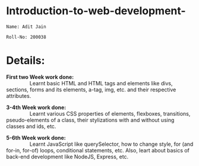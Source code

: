 # Introduction-to-web-development-
```
Name: Adit Jain

Roll-No: 200038
```

# Details:

<b>First two Week work done:</b>
<br>&nbsp;&nbsp;&nbsp;&nbsp;&nbsp;&nbsp;&nbsp;&nbsp;&nbsp;&nbsp;&nbsp;&nbsp;&nbsp;&nbsp;&nbsp;&nbsp;Learnt basic HTML and HTML tags and elements like divs, sections, forms and its elements, a-tag, img, etc. and their respective attributes.

<b>3-4th Week work done:</b>
<br>&nbsp;&nbsp;&nbsp;&nbsp;&nbsp;&nbsp;&nbsp;&nbsp;&nbsp;&nbsp;&nbsp;&nbsp;&nbsp;&nbsp;&nbsp;&nbsp;Learnt various CSS properties of elements, flexboxes, transitions, pseudo-elements of a class, their stylizations with and without using classes and ids, etc.

<b>5-6th Week work done:</b>
<br>&nbsp;&nbsp;&nbsp;&nbsp;&nbsp;&nbsp;&nbsp;&nbsp;&nbsp;&nbsp;&nbsp;&nbsp;&nbsp;&nbsp;&nbsp;&nbsp;Learnt JavaScript like querySelector, how to change style, for (and for-in, for-of) loops, conditional statements, etc. Also, leart about basics of back-end development like NodeJS, Express, etc.